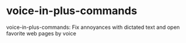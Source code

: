 # voice-in-plus-commands
voice-in-plus-commands: Fix annoyances with dictated text and open  favorite web pages by voice
